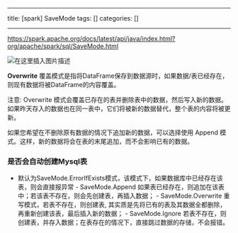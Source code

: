 
--- 
title:  [spark] SaveMode 
tags: []
categories: [] 

---
https://spark.apache.org/docs/latest/api/java/index.html?org/apache/spark/sql/SaveMode.html

<img src="https://img-blog.csdnimg.cn/direct/7a32c9b982964a99a9669845ca211a2a.png" alt="在这里插入图片描述">

**Overwrite** 覆盖模式是指将DataFrame保存到数据源时，如果数据/表已经存在，则现有数据将被DataFrame的内容覆盖。

注意: Overwrite 模式会覆盖已存在的表并删除表中的数据，然后写入新的数据。如果昨天存入的数据也在同一表中，它们将被新的数据替代，整个表的内容将被更新。

如果您希望在不删除原有数据的情况下追加新的数据，可以选择使用 Append 模式。这样，新的数据将会在表的末尾追加，而不会影响已有的数据。

### 是否会自动创建Mysql表
-  默认为SaveMode.ErrorIfExists模式，该模式下，如果数据库中已经存在该表，则会直接报异常 -  SaveMode.Append 如果表已经存在，则追加在该表中；若该表不存在，则会先创建表，再插入数据； -  SaveMode.Overwrite 重写模式，若表不存在，则创建表, 其实质是先将已有的表及其数据全都删除，再重新创建该表，最后插入新的数据； -  SaveMode.Ignore 若表不存在，则创建表，并存入数据；在表存在的情况下，直接跳过数据的存储，不会报错。 